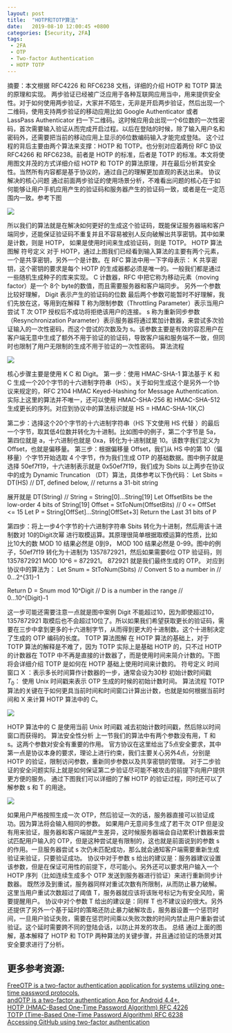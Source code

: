 ```yaml
---
layout: post
title:  "HOTP和TOTP算法"
date:   2019-08-10 12:00:45 +0800
categories: [Security, 2FA]
tags: 
 - 2FA
 - OTP
 - Two-factor Authentication
 - HOTP TOTP
---
```


摘要：本文根据 RFC4226 和 RFC6238 文档，详细的介绍 HOTP 和 TOTP 算法的原理和实现。
两步验证已经被广泛应用于各种互联网应用当中，用来提供安全性。对于如何使用两步验证，大家并不陌生，无非是开启两步验证，然后出现一个二维码，使用支持两步验证的移动应用比如 Google Authenticator 或者 LassPass Authenticator 扫一下二维码。这时候应用会出现一个6位数的一次性密码，首次需要输入验证从而完成开启过程。以后在登陆的时候，除了输入用户名和密码外，还需要把当前的移动应用上显示的6位数编码输入才能完成登陆。
这个过程的背后主要由两个算法来支撑：HOTP 和 TOTP。也分别对应着两份 RFC 协议 RFC4266 和 RFC6238。前者是 HOTP 的标准，后者是 TOTP 的标准。本文将使用图文并茂的方式详细介绍 HOTP 和 TOTP 的算法原理，并在最后分析其安全性。当然所有内容都是基于协议的，通过自己的理解更加直观的表达出来。
协议解决的核心问题
通过前面两步验证的使用场景分析，不难看出问题的核心在于如何能够让用户手机应用产生的验证码和服务器产生的验证码一致，或者是在一定范围内一致。参考下图

![](/assets/images/OTP_algorithm_Core_Issue.png)

所以我们的算法就是在解决如何更好的生成这个验证码，既能保证服务器端和客户端同步，还能保证验证码不重复并且不容易被别人反向破解出共享密钥。其中如果是计数，则是 HOTP， 如果是使用时间来生成验证码，则是 TOTP。
HOTP 算法图解
符号定义
对于 HOTP，通过上图我们已经看到输入算法的主要有两个元素，一个是共享密钥，另外一个是计数。在 RFC 算法中用一下字母表示：
K 共享密钥，这个密钥的要求是每个 HOTP 的生成器都必须是唯一的。一般我们都是通过一些随机生成种子的库来实现。
C 计数器，RFC 中把它称为移动元素（moving factor）是一个 8个 byte的数值，而且需要服务器和客户端同步。
另外一个参数比较好理解，
Digit 表示产生的验证码的位数
最后两个参数可能暂时不好理解，我们先放在这，等用到在解释
T 称为限制参数（Throttling Parameter）表示当用户尝试 T 次 OTP 授权后不成功将拒绝该用户的连接。
s 称为重新同步参数（Resynchronization Parameter）表示服务器将通过累加计数器，来尝试多次验证输入的一次性密码，而这个尝试的次数及为 s。该参数主要是有效的容忍用户在客户端无意中生成了额外不用于验证的验证码，导致客户端和服务端不一致，但同时也限制了用户无限制的生成不用于验证的一次性密码。
算法流程

![](/assets/images/OTP_algorithm_steps.png)

核心步骤主要是使用 K C 和 Digit。
第一步：使用 HMAC-SHA-1 算法基于 K 和 C 生成一个20个字节的十六进制字符串（HS）。关于如何生成这个是另外一个协议来规定的，RFC 2104 HMAC Keyed-Hashing for Message Authentication. 实际上这里的算法并不唯一，还可以使用 HMAC-SHA-256 和 HMAC-SHA-512 生成更长的序列。对应到协议中的算法标识就是
HS = HMAC-SHA-1(K,C)

第二步：选择这个20个字节的十六进制字符串（HS 下文使用 HS 代替 ）的最后一个字节，取其低4位数并转化为十进制。比如图中的例子，第二个字节是 5a，第四位就是 a，十六进制也就是 0xa，转化为十进制就是 10。该数字我们定义为 Offset，也就是偏移量。
第三步：根据偏移量 Offset，我们从 HS 中的第 10（偏移量）个字节开始选取 4 个字节，作为我们生成 OTP 的基础数据。图中例子就是选择 50ef7f19，十六进制表示就是 0x50ef7f19，我们成为 Sbits
以上两步在协议中的成为 Dynamic Truncation （DT）算法，具体参考以下伪代码：
Let Sbits = DT(HS)  // DT, defined below, 
                    // returns a 31-bit string

展开就是
DT(String) // String = String[0]...String[19]
    Let OffsetBits be the low-order 4 bits of String[19] 
    Offset = StToNum(OffsetBits) // 0 <= OffSet <= 15 
    Let P = String[OffSet]...String[OffSet+3] 
    Return the Last 31 bits of P

第四步：将上一步4个字节的十六进制字符串 Sbits 转化为十进制，然后用该十进制数对 10的Digit次幂 进行取模运算。其原理很简单根据取模运算的性质，比如 比10大的数 MOD 10 结果必然是 0到9， MOD 100 结果必然是 0-99。图中的例子，50ef7f19 转化为十进制为 1357872921，然后如果需要6位 OTP 验证码，则 1357872921 MOD 10^6 = 872921。 872921 就是我们最终生成的 OTP。
对应到协议中的算法为：
Let Snum = StToNum(Sbits) // Convert S to a number in
                          // 0...2^{31}-1 

Return D = Snum mod 10^Digit // D is a number in the range
                             // 0...10^{Digit}-1

这一步可能还需要注意一点就是图中案例 Digit 不能超过10，因为即使超过10，
1357872921 取模后也不会超过10位了。所以如果我们希望获取更长的验证码，需要在三步中拿到更多的十六进制字节，从而得到更大的十进制数。这个十进制决定了生成的 OTP 编码的长度。
TOTP 算法图解
在 HOTP 算法的基础上，对于 TOTP 算法的解释是不难了，因为 TOTP 实际上是基础 HOTP 的，只不过 HOTP 的计数器在 TOTP 中不再是直接的计数器了，而是使用时间来简介计数的。下图将会详细介绍 TOTP 是如何在 HOTP 基础上使用时间来计数的。
符号定义
时间窗口 X ：表示多长时间算作计数器的一步，通常会设为30秒
初始计数时间戳 $T_0$： 使用 Unix 时间戳来表示 OTP 生成的时候的初始计数时间。
算法流程
TOTP 算法的关键在于如何更具当前时间和时间窗口计算出计数，也就是如何根据当前时间和 X 来计算 HOTP 算法中的 C。

![](/assets/images/TOPT_Algorithm.png)

HOTP 算法中的 C 是使用当前 Unix 时间戳 减去初始计数时间戳，然后除以时间窗口而获得的。
算法安全性分析
上一节我们的算法中有两个参数没有用，T 和 s。这两个参数对安全有重要的作用。
官方协议在这里给出了5点安全要求，其中第一点是协议本身的要求，理论上进行约束，我们主要关心另外4点，分别是 HOTP 的验证，限制访问参数，重新同步参数以及共享密钥的管理。
对于二步验证的安全问题实际上就是如何保证第二步验证尽可能不被攻击的前提下向用户提供更方便的服务。
通过下图我们可以详细的了解 HOTP 的验证过程，同时还可以了解参数 s 和 T 的用途。

![](/assets/images/HOTP_verification_process.png)

如果用户严格按照生成一次 OTP，然后验证一次的话，服务器直接可以验证成功。因为算法将会输入相同的参数。
如果用户无意间多生成了若干次 OTP 但是没有用来验证，服务器和客户端就产生差异，这时候服务器端会自动累积计数器来尝试匹配用户输入的 OTP，但是这种尝试是有限制的，这也就是前面说到的参数 s 的作用。一旦服务器尝试 s 次仍未匹配成功，那么就会通知客户端需要重新生成验证来验证，只要验证成功。
协议中对于参数 s 给出的建议是：服务器建议设置该参数，但是在保证可用性的前提下，尽可能小。另外还可以要求用户输入一个 HOTP 序列（比如连续生成多个 OTP 发送到服务器进行验证）来进行重新同步计数器。
既然涉及到重试，服务器同样对重试次数有所限制，从而防止暴力破解。这里当用户重试次数超过了阈值 T，服务器就应该将该账号标记为有安全风险，需要提醒用户。
协议中对个参数 T 给出的建议是：同样 T 也不建议设的很大。另外还提供了另外一个基于延时的策略还防止暴力破解攻击，服务器设置一个惩罚时间，一旦用户验证失败，需要在惩罚时间乘以失败次数的时间内禁止用户重新尝试验证。这个延时需要跨不同的登陆会话，以防止并发的攻击。
总结
通过上面的图解，基本解释了 HOTP 和 TOTP 两种算法的关键步骤，并且通过验证的场景对其安全要求进行了分析。





## 更多参考资源:

[FreeOTP is a two-factor authentication application for systems utilizing one-time password protocols.](https://github.com/freeotp/freeotp-android)    
[andOTP is a two-factor authentication App for Android 4.4+.](https://github.com/andOTP/andOTP)    
[HOTP (HMAC-Based One-Time Password Algorithm) RFC 4226](http://www.ietf.org/rfc/rfc4226.txt)    
[TOTP (Time-Based One-Time Password Algorithm) RFC 6238](http://www.ietf.org/rfc/rfc6238.txt)    
[Accessing GitHub using two-factor authentication](https://help.github.com/en/articles/accessing-github-using-two-factor-authentication)








